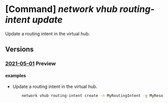 # [Command] _network vhub routing-intent update_

Update a routing intent in the virtual hub.

## Versions

### [2021-05-01](/Resources/mgmt-plane/L3N1YnNjcmlwdGlvbnMve30vcmVzb3VyY2Vncm91cHMve30vcHJvdmlkZXJzL21pY3Jvc29mdC5uZXR3b3JrL3ZpcnR1YWxodWJzL3t9L3JvdXRpbmdpbnRlbnQve30=/2021-05-01.xml) **Preview**

<!-- mgmt-plane /subscriptions/{}/resourcegroups/{}/providers/microsoft.network/virtualhubs/{}/routingintent/{} 2021-05-01 -->

#### examples

- Update a routing intent in the virtual hub.
    ```bash
        network vhub routing-intent create -n MyRoutingIntent -g MyResourceGroup --vhub MyVirtualHub --routing-policies "[{name:InternetTraffic,destinations:[Internet],next-hop:MyFirewallId}]"
    ```
